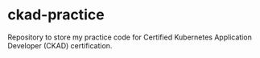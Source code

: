 # ckad-practice
Repository to store my practice code for Certified Kubernetes Application Developer (CKAD) certification.
